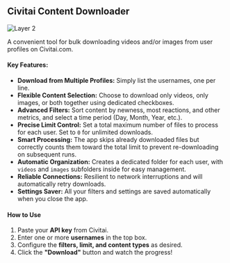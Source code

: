 
## Civitai Content Downloader

![Layer 2](https://github.com/user-attachments/assets/826955dc-a0dc-4f24-b7dd-f11382838dc1)


A convenient tool for bulk downloading videos and/or images from user profiles on Civitai.com.

#### Key Features:
* **Download from Multiple Profiles:** Simply list the usernames, one per line.
* **Flexible Content Selection:** Choose to download only videos, only images, or both together using dedicated checkboxes.
* **Advanced Filters:** Sort content by newness, most reactions, and other metrics, and select a time period (Day, Month, Year, etc.).
* **Precise Limit Control:** Set a total maximum number of files to process for each user. Set to `0` for unlimited downloads.
* **Smart Processing:** The app skips already downloaded files but correctly counts them toward the total limit to prevent re-downloading on subsequent runs.
* **Automatic Organization:** Creates a dedicated folder for each user, with `videos` and `images` subfolders inside for easy management.
* **Reliable Connections:** Resilient to network interruptions and will automatically retry downloads.
* **Settings Saver:** All your filters and settings are saved automatically when you close the app.

#### How to Use
1.  Paste your **API key** from Civitai.
2.  Enter one or more **usernames** in the top box.
3.  Configure the **filters, limit, and content types** as desired.
4.  Click the **"Download"** button and watch the progress!
